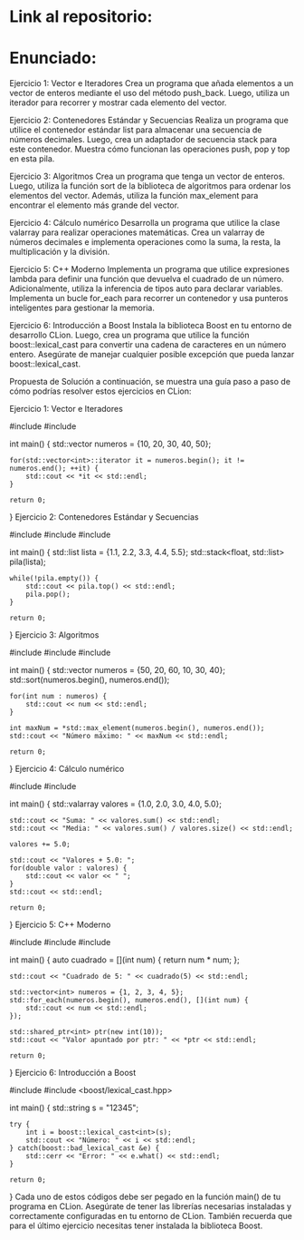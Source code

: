 # Link al repositorio:


# Enunciado:

Ejercicio 1: Vector e Iteradores Crea un programa que añada elementos a un vector de enteros mediante el uso del método push_back. Luego, utiliza un iterador para recorrer y mostrar cada elemento del vector.

Ejercicio 2: Contenedores Estándar y Secuencias Realiza un programa que utilice el contenedor estándar list para almacenar una secuencia de números decimales. Luego, crea un adaptador de secuencia stack para este contenedor. Muestra cómo funcionan las operaciones push, pop y top en esta pila.

Ejercicio 3: Algoritmos Crea un programa que tenga un vector de enteros. Luego, utiliza la función sort de la biblioteca de algoritmos para ordenar los elementos del vector. Además, utiliza la función max_element para encontrar el elemento más grande del vector.

Ejercicio 4: Cálculo numérico Desarrolla un programa que utilice la clase valarray para realizar operaciones matemáticas. Crea un valarray de números decimales e implementa operaciones como la suma, la resta, la multiplicación y la división.

Ejercicio 5: C++ Moderno Implementa un programa que utilice expresiones lambda para definir una función que devuelva el cuadrado de un número. Adicionalmente, utiliza la inferencia de tipos auto para declarar variables. Implementa un bucle for_each para recorrer un contenedor y usa punteros inteligentes para gestionar la memoria.

Ejercicio 6: Introducción a Boost Instala la biblioteca Boost en tu entorno de desarrollo CLion. Luego, crea un programa que utilice la función boost::lexical_cast para convertir una cadena de caracteres en un número entero. Asegúrate de manejar cualquier posible excepción que pueda lanzar boost::lexical_cast.

Propuesta de Solución
a continuación, se muestra una guía paso a paso de cómo podrías resolver estos ejercicios en CLion:

Ejercicio 1: Vector e Iteradores

#include <iostream>
#include <vector>

int main() {
    std::vector<int> numeros = {10, 20, 30, 40, 50};

    for(std::vector<int>::iterator it = numeros.begin(); it != numeros.end(); ++it) {
        std::cout << *it << std::endl;
    }

    return 0;
}
Ejercicio 2: Contenedores Estándar y Secuencias

#include <iostream>
#include <list>
#include <stack>

int main() {
    std::list<float> lista = {1.1, 2.2, 3.3, 4.4, 5.5};
    std::stack<float, std::list<float>> pila(lista);

    while(!pila.empty()) {
        std::cout << pila.top() << std::endl;
        pila.pop();
    }

    return 0;
}
Ejercicio 3: Algoritmos

#include <iostream>
#include <vector>
#include <algorithm>

int main() {
    std::vector<int> numeros = {50, 20, 60, 10, 30, 40};
    std::sort(numeros.begin(), numeros.end());

    for(int num : numeros) {
        std::cout << num << std::endl;
    }

    int maxNum = *std::max_element(numeros.begin(), numeros.end());
    std::cout << "Número máximo: " << maxNum << std::endl;

    return 0;
}
Ejercicio 4: Cálculo numérico

#include <iostream>
#include <valarray>

int main() {
    std::valarray<double> valores = {1.0, 2.0, 3.0, 4.0, 5.0};

    std::cout << "Suma: " << valores.sum() << std::endl;
    std::cout << "Media: " << valores.sum() / valores.size() << std::endl;

    valores += 5.0;

    std::cout << "Valores + 5.0: ";
    for(double valor : valores) {
        std::cout << valor << " ";
    }
    std::cout << std::endl;

    return 0;
}
Ejercicio 5: C++ Moderno

#include <iostream>
#include <vector>
#include <memory>

int main() {
    auto cuadrado = [](int num) { return num * num; };

    std::cout << "Cuadrado de 5: " << cuadrado(5) << std::endl;

    std::vector<int> numeros = {1, 2, 3, 4, 5};
    std::for_each(numeros.begin(), numeros.end(), [](int num) {
        std::cout << num << std::endl;
    });

    std::shared_ptr<int> ptr(new int(10));
    std::cout << "Valor apuntado por ptr: " << *ptr << std::endl;

    return 0;
}
Ejercicio 6: Introducción a Boost

#include <iostream>
#include <boost/lexical_cast.hpp>

int main() {
    std::string s = "12345";

    try {
        int i = boost::lexical_cast<int>(s);
        std::cout << "Número: " << i << std::endl;
    } catch(boost::bad_lexical_cast &e) {
        std::cerr << "Error: " << e.what() << std::endl;
    }

    return 0;
}
Cada uno de estos códigos debe ser pegado en la función main() de tu programa en CLion. Asegúrate de tener las librerías necesarias instaladas y correctamente configuradas en tu entorno de CLion. También recuerda que para el último ejercicio necesitas tener instalada la biblioteca Boost.

